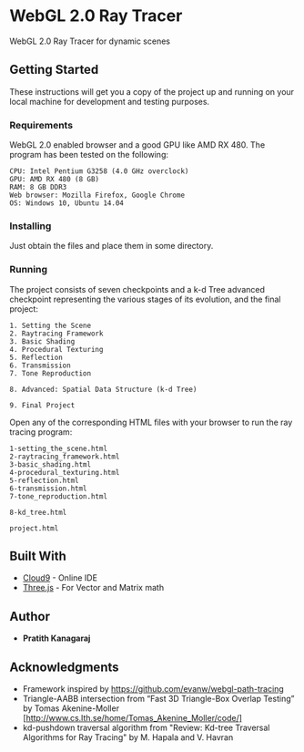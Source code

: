 # WebGL 2.0 Ray Tracer

WebGL 2.0 Ray Tracer for dynamic scenes

## Getting Started

These instructions will get you a copy of the project up and running on your local machine for development and testing purposes.

### Requirements

WebGL 2.0 enabled browser and a good GPU like AMD RX 480. The program has been tested on the following:

```
CPU: Intel Pentium G3258 (4.0 GHz overclock)
GPU: AMD RX 480 (8 GB)
RAM: 8 GB DDR3         
Web browser: Mozilla Firefox, Google Chrome
OS: Windows 10, Ubuntu 14.04
```

### Installing

Just obtain the files and place them in some directory.

### Running

The project consists of seven checkpoints and a k-d Tree advanced checkpoint representing the various stages of its evolution, and the final project:

```
1. Setting the Scene
2. Raytracing Framework
3. Basic Shading
4. Procedural Texturing
5. Reflection
6. Transmission
7. Tone Reproduction

8. Advanced: Spatial Data Structure (k-d Tree)

9. Final Project
```

Open any of the corresponding HTML files with your browser to run the ray tracing program:

```
1-setting_the_scene.html
2-raytracing_framework.html
3-basic_shading.html
4-procedural_texturing.html
5-reflection.html
6-transmission.html
7-tone_reproduction.html

8-kd_tree.html

project.html
```

## Built With

* [Cloud9](https://c9.io/) - Online IDE
* [Three.js](https://threejs.org/) - For Vector and Matrix math

## Author

* **Pratith Kanagaraj**

## Acknowledgments

* Framework inspired by https://github.com/evanw/webgl-path-tracing
* Triangle-AABB intersection from “Fast 3D Triangle-Box Overlap Testing” by Tomas Akenine-Moller [http://www.cs.lth.se/home/Tomas_Akenine_Moller/code/]
* kd-pushdown traversal algorithm from "Review: Kd-tree Traversal Algorithms for Ray Tracing"  by M. Hapala and V. Havran
